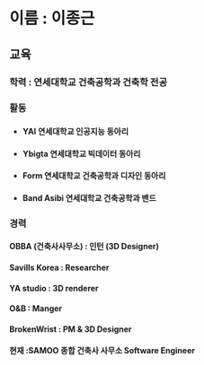 # 이름 : 이종근

## 교육
### 학력 : 연세대학교 건축공학과 건축학 전공
### 활동 
* #### YAI 연세대학교 인공지능 동아리
* #### Ybigta 연세대학교 빅데이터 동아리
* #### Form 연세대학교 건축공학과 디자인 동아리
* #### Band Asibi 연세대학교 건축공학과 밴드

### 경력
#### OBBA (건축사사무소) : 인턴 (3D Designer)
#### Savills Korea : Researcher
#### YA studio : 3D renderer
#### O&B : Manger
#### BrokenWrist : PM & 3D Designer


#### 현재 :SAMOO 종합 건축사 사무소 Software Engineer
